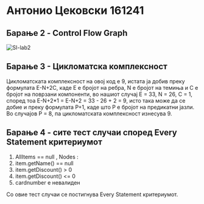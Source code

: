 # Антонио Цековски 161241

## Барање 2 - Control Flow Graph

![SI-lab2](https://github.com/user-attachments/assets/1c7ca0ab-1b84-4949-a998-d86b2bca5f83)

## Барање 3 - Цикломатска комплексност

Цикломатската комплексност на овој код е 9, истата ја добив преку формулата E-N+2C, каде E е бројот на ребра, N е бројот на темиња и C е бројот на поврзани компоненти, во нашиот случај E = 33, N = 26, C = 1, според тоа E-N+2*1 = E-N+2 = 33 - 26 + 2 = 9, исто така може да се добие и преку формулата P+1, каде што P е бројот на предикатни јазли. Во случајoв P = 8, па цикломатската комплексност изнесува 9.

## Барање 4 - сите тест случаи според Every Statement критериумот

1. AllItems == null , Nodes : 
2. item.getName() == null
3. item.getDiscount() > 0 
4. item.getDiscount() <= 0
5. cardnumber е невалиден

Со овие тест случаи се постигнува Every Statement критериумот.
